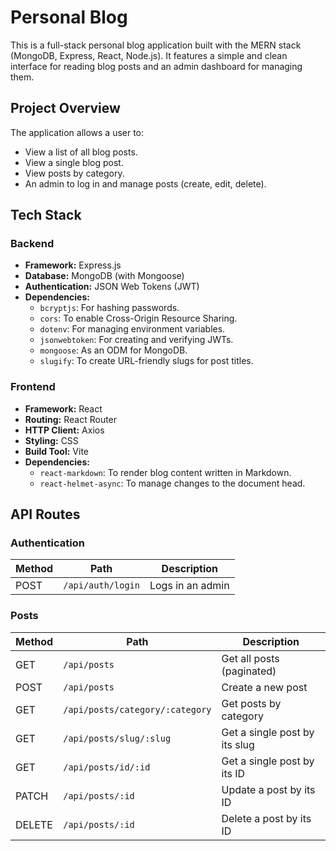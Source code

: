 # Personal Blog

This is a full-stack personal blog application built with the MERN stack (MongoDB, Express, React, Node.js). It features a simple and clean interface for reading blog posts and an admin dashboard for managing them.

## Project Overview

The application allows a user to:

*   View a list of all blog posts.
*   View a single blog post.
*   View posts by category.
*   An admin to log in and manage posts (create, edit, delete).

## Tech Stack

### Backend

*   **Framework:** Express.js
*   **Database:** MongoDB (with Mongoose)
*   **Authentication:** JSON Web Tokens (JWT)
*   **Dependencies:**
    *   `bcryptjs`: For hashing passwords.
    *   `cors`: To enable Cross-Origin Resource Sharing.
    *   `dotenv`: For managing environment variables.
    *   `jsonwebtoken`: For creating and verifying JWTs.
    *   `mongoose`: As an ODM for MongoDB.
    *   `slugify`: To create URL-friendly slugs for post titles.

### Frontend

*   **Framework:** React
*   **Routing:** React Router
*   **HTTP Client:** Axios
*   **Styling:** CSS
*   **Build Tool:** Vite
*   **Dependencies:**
    *   `react-markdown`: To render blog content written in Markdown.
    *   `react-helmet-async`: To manage changes to the document head.

## API Routes

### Authentication

| Method | Path              | Description      |
| ------ | ----------------- | ---------------- |
| POST   | `/api/auth/login` | Logs in an admin |

### Posts

| Method | Path                            | Description                   |
| ------ | ------------------------------- | ----------------------------- |
| GET    | `/api/posts`                    | Get all posts (paginated)     |
| POST   | `/api/posts`                    | Create a new post             |
| GET    | `/api/posts/category/:category` | Get posts by category         |
| GET    | `/api/posts/slug/:slug`         | Get a single post by its slug |
| GET    | `/api/posts/id/:id`             | Get a single post by its ID   |
| PATCH  | `/api/posts/:id`                | Update a post by its ID       |
| DELETE | `/api/posts/:id`                | Delete a post by its ID       |



